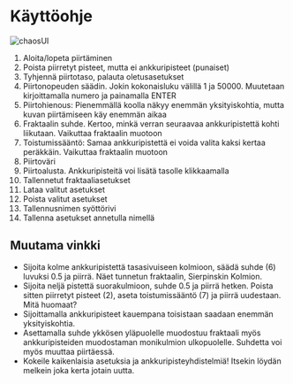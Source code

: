 # Käyttöohje
![chaosUI](https://github.com/haxrober/otm-harjoitustyo/blob/master/dokumentointi/chaosUI1.png?raw=true)
1. Aloita/lopeta piirtäminen
2. Poista piirretyt pisteet, mutta ei ankkuripisteet (punaiset)
3. Tyhjennä piirtotaso, palauta oletusasetukset
4. Piirtonopeuden säädin. Jokin kokonaisluku välillä 1 ja 50000. Muutetaan kirjoittamalla numero ja painamalla ENTER
5. Piirtohienous: Pienemmällä koolla näkyy enemmän yksityiskohtia, mutta kuvan piirtämiseen käy enemmän aikaa
6. Fraktaalin suhde. Kertoo, minkä verran seuraavaa ankkuripistettä kohti liikutaan. Vaikuttaa fraktaalin muotoon
7. Toistumissääntö: Samaa ankkuripistettä ei voida valita kaksi kertaa peräkkäin. Vaikuttaa fraktaalin muotoon
8. Piirtoväri
9. Piirtoalusta. Ankkuripisteitä voi lisätä tasolle klikkaamalla
10. Tallennetut fraktaaliasetukset
11. Lataa valitut asetukset
12. Poista valitut asetukset
13. Tallennusnimen syöttörivi
14. Tallenna asetukset annetulla nimellä

## Muutama vinkki
- Sijoita kolme ankkuripistettä tasasivuiseen kolmioon, säädä suhde (6) luvuksi 0.5 ja piirrä. Näet tunnetun fraktaalin, Sierpinskin Kolmion.
- Sijoita neljä pistettä suorakulmioon, suhde 0.5 ja piirrä hetken. Poista sitten piirretyt pisteet (2), aseta toistumissääntö (7) ja piirrä uudestaan. Mitä huomaat?
- Sijoittamalla ankkuripisteet kauempana toisistaan saadaan enemmän yksityiskohtia.
- Asettamalla suhde ykkösen yläpuolelle muodostuu fraktaali myös ankkuripisteiden muodostaman monikulmion ulkopuolelle. Suhdetta voi myös muuttaa piirtäessä.
- Kokeile kaikenlaisia asetuksia ja ankkuripisteyhdistelmiä! Itsekin löydän melkein joka kerta jotain uutta.
